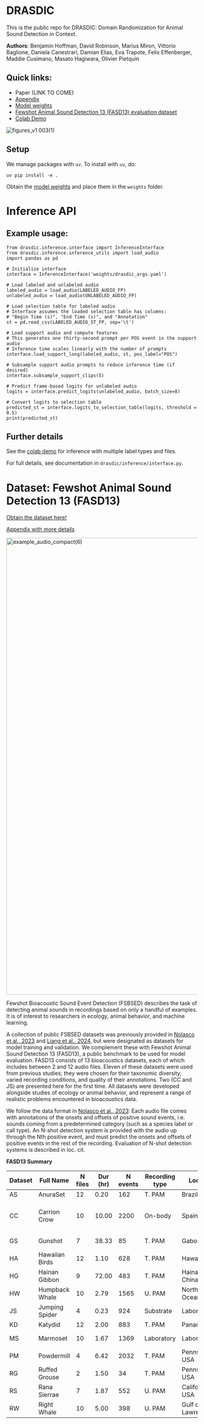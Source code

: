 # DRASDIC

This is the public repo for DRASDIC: Domain Randomization for Animal Sound Detection in Context.

**Authors**: Benjamin Hoffman, David Robinson, Marius Miron, Vittorio Baglione, Daniela Canestrari, Damian Elias, Eva Trapote, Felix Effenberger, Maddie Cusimano, Masato Hagiwara, Olivier Pietquin

## Quick links:

- Paper (LINK TO COME)
- [Appendix](https://github.com/user-attachments/files/21130954/appendix_7_8.pdf)
- [Model weights](https://storage.googleapis.com/esp-public-files/drasdic_api_demo/weights/drasdic_weights.pt)
- [Fewshot Animal Sound Detection 13 (FASD13) evaluation dataset](https://zenodo.org/records/15843741)
- [Colab Demo](https://colab.research.google.com/drive/1Ztsf1W08feC_CoVIqJIFi0bwe3p5PICK?usp=sharing)

![figures_v1 003(1)](https://github.com/user-attachments/assets/f8cac62a-4721-4383-bac2-3a10dafb87b1)

## Setup

We manage packages with `uv`. To install with `uv`, do:

`uv pip install -e .`

Obtain the [model weights](https://storage.googleapis.com/esp-public-files/drasdic_api_demo/weights/drasdic_weights.pt) and place them in the `weights` folder.

# Inference API

## Example usage:

```
from drasdic.inference.interface import InferenceInterface
from drasdic.inference.inference_utils import load_audio
import pandas as pd

# Initialize interface
interface = InferenceInterface('weights/drasdic_args.yaml')

# Load labeled and unlabeled audio
labeled_audio = load_audio(LABELED_AUDIO_FP)
unlabeled_audio = load_audio(UNLABELED_AUDIO_FP)

# Load selection table for labeled audio
# Interface assumes the loaded selection table has columns:
# "Begin Time (s)", "End Time (s)", and "Annotation"
st = pd.read_csv(LABELED_AUDIO_ST_FP, sep='\t')

# Load support audio and compute features
# This generates one thirty-second prompt per POS event in the support audio
# Inference time scales linearly with the number of prompts
interface.load_support_long(labeled_audio, st, pos_label="POS")

# Subsample support audio prompts to reduce inference time (if desired)
interface.subsample_support_clips(5)

# Predict frame-based logits for unlabeled audio
logits = interface.predict_logits(unlabeled_audio, batch_size=8)

# Convert logits to selection table
predicted_st = interface.logits_to_selection_table(logits, threshold = 0.5)
print(predicted_st)
```

## Further details

See the [colab demo](https://colab.research.google.com/drive/1Ztsf1W08feC_CoVIqJIFi0bwe3p5PICK?usp=sharing) for inference with multiple label types and files.

For full details, see documentation in `drasdic/inference/interface.py`.

# Dataset: Fewshot Animal Sound Detection 13 (FASD13)

[Obtain the dataset here!](https://zenodo.org/records/15843741)

[Appendix with more details](https://github.com/user-attachments/files/21130954/appendix_7_8.pdf)

<img width="2400" height="1200" alt="example_audio_compact(6)" src="https://github.com/user-attachments/assets/9ddd9508-faac-4ad7-90a9-e14e38128d55" />

Fewshot Bioacoustic Sound Event Detection (FSBSED) describes the task of detecting animal sounds in recordings based on only a handful of examples. It is of interest to researchers in ecology, animal behavior, and machine learning.

A collection of public FSBSED datasets was previously provided in [Nolasco et al., 2023](https://www.sciencedirect.com/science/article/pii/S157495412300287X) and [Liang et al., 2024](https://ieeexplore.ieee.org/document/10714948?signout=success), but were designated as datasets for model training and validation. We complement these with Fewshot Animal Sound Detection 13 (FASD13), a public benchmark to be used for model evaluation. FASD13 consists of 13 bioacoustics datasets, each of which includes between 2 and 12 audio files. Eleven of these datasets were used from previous studies; they were chosen for their taxonomic diversity, varied recording conditions, and quality of their annotations. Two (CC and JS) are presented here for the first time. All datasets were developed alongside studies of ecology or animal behavior, and represent a range of realistic problems encountered in bioacoustics data. 

We follow the data format in [Nolasco et al., 2023](https://www.sciencedirect.com/science/article/pii/S157495412300287X): Each audio file comes with annotations of the onsets and offsets of positive sound events, i.e. sounds coming from a predetermined category (such as a species label or call type). An N-shot detection system is provided with the audio up through the Nth positive event, and must predict the onsets and offsets of positive events in the rest of the recording. Evaluation of N-shot detection systems is described in loc. cit.

**FASD13 Summary**

| Dataset | Full Name       | N files | Dur (hr) | N events | Recording type | Location            | Taxa                                           | Detection target        |
|---------|------------------|---------|----------|----------|----------------|---------------------|------------------------------------------------|--------------------------|
| AS     | AnuraSet         | 12      | 0.20     | 162      | T. PAM         | Brazil              | Anura                                          | Species                  |
| CC     | Carrion Crow     | 10      | 10.00    | 2200     | On-body        | Spain               | Corvus corone + Clamator glandarius           | Species + Life Stage     |
| GS     | Gunshot          | 7       | 38.33    | 85       | T. PAM         | Gabon               | Homo sapiens                                   | Production Mechanism     |
| HA     | Hawaiian Birds   | 12      | 1.10     | 628      | T. PAM         | Hawaii, USA         | Aves                                           | Species                  |
| HG     | Hainan Gibbon    | 9       | 72.00    | 483      | T. PAM         | Hainan, China       | Nomascus hainanus                              | Species                  |
| HW     | Humpback Whale   | 10      | 2.79     | 1565     | U. PAM         | North Pacific Ocean | Megaptera novaeangliae                         | Species                  |
| JS     | Jumping Spider   | 4       | 0.23     | 924      | Substrate      | Laboratory          | Habronattus                                    | Sound Type               |
| KD     | Katydid          | 12      | 2.00     | 883      | T. PAM         | Panamá              | Tettigoniidae                                  | Species                  |
| MS     | Marmoset         | 10      | 1.67     | 1369     | Laboratory     | Laboratory          | Callithrix jacchus                             | Vocalization Type        |
| PM     | Powdermill       | 4       | 6.42     | 2032     | T. PAM         | Pennsylvania, USA   | Passeriformes                                  | Species                  |
| RG     | Ruffed Grouse    | 2       | 1.50     | 34       | T. PAM         | Pennsylvania, USA   | Bonasa umbellus                                | Species                  |
| RS    | Rana Sierrae     | 7       | 1.87     | 552      | U. PAM         | California, USA     | Rana sierrae                                   | Species                  |
| RW    | Right Whale      | 10      | 5.00     | 398      | U. PAM         | Gulf of St. Lawrence| Eubalaena glacialis                            | Species                  |
